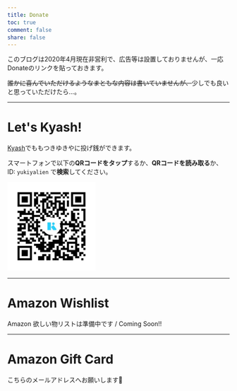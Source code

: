 ```yaml
---
title: Donate
toc: true
comment: false
share: false
---
```


このブログは2020年4月現在非営利で、広告等は設置しておりませんが、一応Donateのリンクを貼っておきます。

~~誰かに喜んでいただけるようなまともな内容は書いていませんが、~~少しでも良いと思っていただけたら…。

---

# Let's Kyash!

[Kyash](https://kyash.co)でももつきゆきやに投げ銭ができます。

スマートフォンで以下の**QRコードをタップ**するか、**QRコードを読み取る**か、ID: `yukiyalien` で**検索**してください。

<a href="kyash://qr/u/5430735642427580033" target="_blank" rel="noopener">

<img src="../assets/images/kyash_yukiyalien.jpg" width="200px;">

</a>

---

# Amazon Wishlist

Amazon 欲しい物リストは準備中です / Coming Soon!!



---

# Amazon Gift Card

こちらのメールアドレスへお願いします:bow:

<script type="text/javascript">
var name = "&#100;&#111;&#110;&#97;&#116;&#101;";
var domain = "&#121;&#117;&#107;&#105;&#121;&#97;&#46;&#109;&#101;";
document.write('<a href=\"mai'+'lto:'+name);
document.write('&#64;'+domain+'\">');
document.write(name+'&#64'+domain+'</a>');
</script>